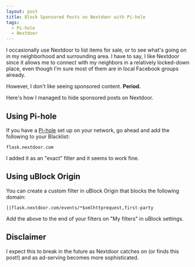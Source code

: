 ```yaml
---
layout: post
title: Block Sponsored Posts on Nextdoor with Pi-hole
tags:
  - Pi-hole
  - Nextdoor
---
```


I occasionally use Nextdoor to list items for sale, or to see what's
going on in my neighborhood and surrounding area. I have to say, I like
Nextdoor since it allows me to connect with my neighbors in a relatively
locked-down place, even though I'm sure most of them are in local
Facebook groups already.

However, I don't like seeing sponsored content. **Period.**

Here's how I managed to hide sponsored posts on Nextdoor.

## Using Pi-hole

If you have a [Pi-hole][pi-hole] set up on your network, go ahead and
add the following to your Blacklist:

    flask.nextdoor.com

I added it as an "exact" filter and it seems to work fine.

[pi-hole]: https://pi-hole.net

## Using uBlock Origin

You can create a custom filter in uBlock Origin that blocks the
following domain:

    ||flask.nextdoor.com/events/*$xmlhttprequest,first-party
    
Add the above to the end of your filters on "My filters" in uBlock
settings.

## Disclaimer

I expect this to break in the future as Nextdoor catches on (or finds
this post!) and as ad-serving becomes more sophisticated.
